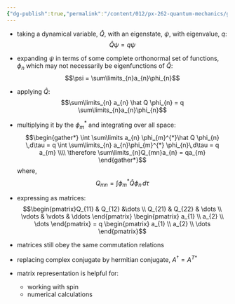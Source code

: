 ```yaml
---
{"dg-publish":true,"permalink":"/content/012/px-262-quantum-mechanics/g-measurement-of-angular-momentum/px-262-g3-matrix-representation/","noteIcon":"1","created":"2024-11-25T11:21:45.798+00:00","updated":"2024-12-19T18:52:10.889+00:00"}
---
```


- taking a dynamical variable, $\hat Q$, with an eigenstate, $\psi$, with eigenvalue, $q:$
$$\hat Q \psi = q\psi$$
- expanding $\psi$ in terms of some complete orthonormal set of functions, $\phi_n$ which may not necessarily be eigenfunctions of $\hat Q:$
$$\psi = \sum\limits_{n}a_{n}\phi_{n}$$
- applying $\hat Q:$
$$\sum\limits_{n} a_{n} \hat Q \phi_{n} = q \sum\limits_{n}a_{n}\phi_{n}$$
- multiplying it by the $\phi_m^*$ and integrating over all space:
$$\begin{gather*}
\int \sum\limits a_{n} \phi_{m}^{*}\hat Q \phi_{n} \,d\tau = q \int \sum\limits_{n} a_{n}\phi_{m}^{*} \phi_{n}\,d\tau  = q a_{m} \\\\
\therefore \sum\limits_{n}Q_{mn}a_{n} = qa_{m}
\end{gather*}$$
	where,
	$$Q_{mn}= \int \phi_{m}^{*} \hat Q \phi_{n}\,d\tau$$
- expressing as matrices:
$$\begin{pmatrix}Q_{11} & Q_{12} &\dots \\ Q_{21} & Q_{22} & \dots \\ \vdots & \vdots & \ddots \end{pmatrix} \begin{pmatrix} a_{1} \\ a_{2} \\ \dots \end{pmatrix} = q \begin{pmatrix} a_{1} \\ a_{2} \\ \dots \end{pmatrix}$$
- matrices still obey the same commutation relations
- replacing complex conjugate by hermitian conjugate, $A^{\dagger} = A^{T*}$

- matrix representation is helpful for:
	- working with spin
	- numerical calculations
